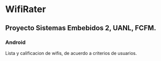 # WifiRater
## Proyecto Sistemas Embebidos 2, UANL, FCFM.
### Android

Lista y calificacion de wifis, de acuerdo a criterios de usuarios.
